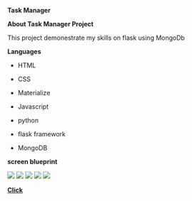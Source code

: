 **Task Manager**

**About Task Manager Project**

This project demonestrate my skills on flask using MongoDb

**Languages**

* HTML

* CSS

* Materialize

* Javascript

* python

* flask framework

* MongoDB


__screen blueprint__

<img src="static/images/task1.PNG">
<img src="static/images/task2.PNG">
<img src="static/images/task3.PNG">
<img src="static/images/task4.PNG">
<img src="static/images/task5.PNG">

[__Click__](http://flask-task-manager-project-wia.herokuapp.com/get_tasks)
